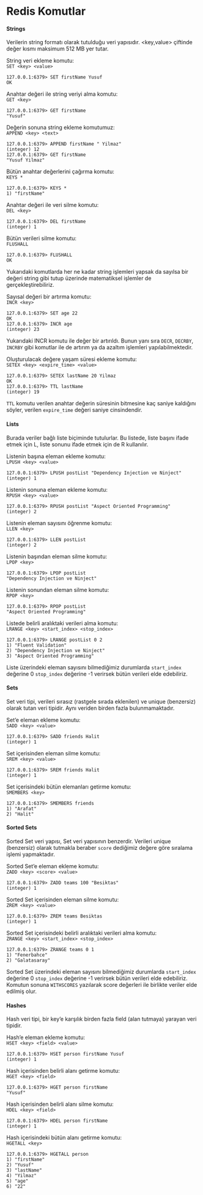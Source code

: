 # Redis Komutlar



#### Strings

Verilerin string formatı olarak tutulduğu veri yapısıdır. \<key,value> çiftinde değer kısmı maksimum 512 MB yer tutar.

String veri ekleme komutu:\
`SET <key> <value>`

```
127.0.0.1:6379> SET firstName Yusuf
OK
```

&#x20;

Anahtar değeri ile string veriyi alma komutu:\
`GET <key>`

```
127.0.0.1:6379> GET firstName
"Yusuf"
```

&#x20;

Değerin sonuna string ekleme komutumuz:\
`APPEND <key> <text>`

```
127.0.0.1:6379> APPEND firstName " Yilmaz"
(integer) 12
127.0.0.1:6379> GET firstName
"Yusuf Yilmaz"
```

&#x20;

Bütün anahtar değerlerini çağırma  komutu:\
`KEYS *`

```
127.0.0.1:6379> KEYS *
1) "firstName"
```

&#x20;

Anahtar değeri ile veri silme komutu:\
`DEL <key>`

```
127.0.0.1:6379> DEL firstName
(integer) 1
```

&#x20;

Bütün verileri silme komutu:\
`FLUSHALL`

```
127.0.0.1:6379> FLUSHALL
OK
```

Yukarıdaki komutlarda her ne kadar string işlemleri yapsak da sayılsa bir değeri string gibi tutup üzerinde matematiksel işlemler de gerçekleştirebiliriz.

Sayısal değeri bir artırma komutu:\
`INCR <key>`

```
127.0.0.1:6379> SET age 22
OK
127.0.0.1:6379> INCR age
(integer) 23
```

&#x20;

Yukarıdaki INCR komutu ile değer bir artırıldı. Bunun yanı sıra `DECR`, `DECRBY`, `INCRBY` gibi komutlar ile de artırım ya da azaltım işlemleri yapılabilmektedir.

Oluşturulacak değere yaşam süresi ekleme komutu:\
`SETEX <key> <expire_time> <value>`

```
127.0.0.1:6379> SETEX lastName 20 Yilmaz
OK
127.0.0.1:6379> TTL lastName
(integer) 19
```

`TTL` komutu verilen anahtar değerin süresinin bitmesine kaç saniye kaldığını söyler, verilen `expire_time` değeri saniye cinsindendir.

#### Lists

Burada veriler bağlı liste biçiminde tutulurlar. Bu listede, liste başını ifade etmek için L, liste sonunu ifade etmek için de R kullanılır.

Listenin başına eleman ekleme komutu:\
`LPUSH <key> <value>`

```
127.0.0.1:6379> LPUSH postList "Dependency Injection ve Ninject"
(integer) 1
```

&#x20;

Listenin sonuna eleman ekleme komutu:\
`RPUSH <key> <value>`

```
127.0.0.1:6379> RPUSH postList "Aspect Oriented Programming"
(integer) 2
```

&#x20;

Listenin eleman sayısını öğrenme komutu:\
`LLEN <key>`

```
127.0.0.1:6379> LLEN postList
(integer) 2
```

&#x20;

Listenin başından eleman silme komutu:\
`LPOP <key>`

```
127.0.0.1:6379> LPOP postList
"Dependency Injection ve Ninject"
```

&#x20;

Listenin sonundan eleman silme komutu:\
`RPOP <key>`

```
127.0.0.1:6379> RPOP postList
"Aspect Oriented Programming"
```

&#x20;

Listede belirli aralıktaki verileri alma komutu:\
`LRANGE <key> <start_index> <stop_index>`

```
127.0.0.1:6379> LRANGE postList 0 2
1) "Fluent Validation"
2) "Dependency Injection ve Ninject"
3) "Aspect Oriented Programming"
```

Liste üzerindeki eleman sayısını bilmediğimiz durumlarda `start_index` değerine 0 `stop_index` değerine -1 verirsek bütün verileri elde edebiliriz.

#### Sets

Set veri tipi, verileri sırasız (rastgele sırada eklenilen) ve unique (benzersiz) olarak tutan veri tipidir. Aynı veriden birden fazla bulunmamaktadır.

Set’e eleman ekleme komutu:\
`SADD <key> <value>`

```
127.0.0.1:6379> SADD friends Halit
(integer) 1
```

&#x20;

Set içerisinden eleman silme komutu:\
`SREM <key> <value>`

```
127.0.0.1:6379> SREM friends Halit
(integer) 1
```

&#x20;

Set içerisindeki bütün elemanları getirme komutu:\
`SMEMBERS <key>`

```
127.0.0.1:6379> SMEMBERS friends
1) "Arafat"
2) "Halit"
```

&#x20;

#### Sorted Sets

Sorted Set veri yapısı, Set veri yapısının benzerdir. Verileri unique (benzersiz) olarak tutmakla beraber `score` dediğimiz değere göre sıralama işlemi yapmaktadır.

Sorted Set’e eleman ekleme komutu:\
`ZADD <key> <score> <value>`

```
127.0.0.1:6379> ZADD teams 100 "Besiktas"
(integer) 1
```

&#x20;

Sorted Set içerisinden eleman silme komutu:\
`ZREM <key> <value>`

```
127.0.0.1:6379> ZREM teams Besiktas
(integer) 1
```

&#x20;

Sorted Set içerisindeki belirli aralıktaki verileri alma komutu:\
`ZRANGE <key> <start_index> <stop_index>`

```
127.0.0.1:6379> ZRANGE teams 0 1
1) "Fenerbahce"
2) "Galatasaray"
```

Sorted Set üzerindeki eleman sayısını bilmediğimiz durumlarda `start_index` değerine 0 `stop_index` değerine -1 verirsek bütün verileri elde edebiliriz. Komutun sonuna `WITHSCORES` yazılarak score değerleri ile birlikte veriler elde edilmiş olur.

#### Hashes

Hash veri tipi, bir key’e karşılık birden fazla field (alan tutmaya) yarayan veri tipidir.

Hash’e eleman ekleme komutu:\
`HSET <key> <field> <value>`

```
127.0.0.1:6379> HSET person firstName Yusuf
(integer) 1
```

&#x20;

Hash içerisinden belirli alanı getirme komutu:\
`HGET <key> <field>`

```
127.0.0.1:6379> HGET person firstName
"Yusuf"
```

&#x20;

Hash içerisinden belirli alanı silme komutu:\
`HDEL <key> <field>`

```
127.0.0.1:6379> HDEL person firstName
(integer) 1
```

&#x20;

Hash içerisindeki bütün alanı getirme komutu:\
`HGETALL <key>`

```
127.0.0.1:6379> HGETALL person
1) "firstName"
2) "Yusuf"
3) "lastName"
4) "Yilmaz"
5) "age"
6) "22"
```
